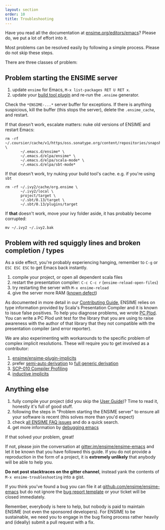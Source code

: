 ```yaml
---
layout: section
order: 10
title: Troubleshooting
---
```


Have you read all the documentation at [ensime.org/editors/emacs](http://ensime.org/editors/emacs)? Please do, we put a lot of effort into it.

Most problems can be resolved easily by following a simple process. Please do not skip these steps.

There are three classes of problem:

## Problem starting the ENSIME server

1. update `ensime` for Emacs, `M-x list-packages RET U RET x`.
1. update your [build tool plugin](/build_tools) and re-run the `.ensime` generator.

Check the `*ENSIME-...*` server buffer for exceptions. If there is anything suspicious, kill the buffer (this stops the server), delete the `.ensime_cache`, and restart.

If that doesn't work, escalate matters: nuke old versions of ENSIME and restart Emacs:

```
rm -rf ~/.coursier/cache/v1/https/oss.sonatype.org/content/repositories/snapshots \
       ~/.emacs.d/ensime* \
       ~/.emacs.d/elpa/ensime* \
       ~/.emacs.d/elpa/scala-mode* \
       ~/.emacs.d/elpa/sbt-mode*
```

If that doesn't work, try nuking your build tool's cache. e.g. if you're using `sbt`

```
rm -rf ~/.ivy2/cache/org.ensime \
       ~/.ivy2/local \
       project/target \
       ~/.sbt/0.13/target \
       ~/.sbt/0.13/plugins/target
```

If **that** doesn't work, move your ivy folder aside, it has probably become corrupted:

```
mv ~/.ivy2 ~/.ivy2.bak
```

## Problem with red squiggly lines and broken completion / types

As a side effect, you're probably experiencing hanging, remember to `C-g` or `ESC ESC ESC` to get Emacs back instantly.

1. compile your project, or open all dependent scala files
1. restart the presentation compiler: `C-c C-c r` (`ensime-reload-open-files`)
1. try restarting the server with `M-x ensime-reload`
1. give the server more RAM ([known defect](https://github.com/ensime/ensime-server/issues/1756))

As documented in more detail in our [Contributing Guide](/contributing/#scala-compiler-and-refactoring), ENSIME relies on type information provided by Scala's Presentation
Compiler and it is known to issue false positives. To help you diagnose problems, we wrote [PC Plod](https://github.com/ensime/pcplod). You can write a PC Plod unit test for the library that you are using to raise awareness with the author of that library that they not compatible with the presentation compiler (and error reporter).

We are also experimenting with workarounds to the specific problem of complex implicit resolutions. These will require you to get involved as a contributor:

1. [ensime/ensime-plugin-implicits](https://github.com/ensime/ensime-plugin-implicits)
1. prefer [semi-auto derivation](https://github.com/fommil/stalagmite/issues/38) to [full generic derivation](http://fommil.com/scalax15/)
1. [SCP-010 Compiler Profiling](https://github.com/scalacenter/advisoryboard/blob/master/proposals/010-compiler-profiling.md)
1. [inductive implicits](https://github.com/scala/scala/pull/5649)

## Anything else

1. fully compile your project (did you skip the [User Guide](/editors/emacs/userguide/))? Time to read it, honestly it's full of good stuff.
1. following the steps in "Problem starting the ENSIME server" to ensure all your software is recent (this solves more than you'd expect)
1. check [all ENSIME FAQ issues](https://github.com/search?utf8=%E2%9C%93&q=user%3Aensime+is%3Aissue+label%3AFAQ&type=Issues&ref=searchresults) and do a quick search.
1. get more information by [debugging emacs](/editors/emacs/contributing/)

If that solved your problem, great!

If not, please join the conversation at [gitter.im/ensime/ensime-emacs](https://gitter.im/ensime/ensime-emacs) and let it be known that you have followed this guide. If you do not provide a reproduction in the form of a project, it is **extremely unlikely** that anybody will be able to help you.

**Do not post stacktraces on the gitter channel**, instead yank the contents of `M-x ensime-troubleshooting` into a gist.

If you think you've found a bug you can file it at [github.com/ensime/ensime-emacs](https://github.com/ensime/ensime-emacs/issues/new) but do not ignore the [bug report template](https://github.com/ensime/ensime-emacs/blob/master/.github/ISSUE_TEMPLATE.md) or your ticket will be closed immediately.

Remember, everybody is here to help, but nobody is paid to maintain ENSIME (not even the sponsored developers). For ENSIME to be sustainable, we need you to engage in the bug fixing process rather heavily and (ideally) submit a pull request with a fix.
